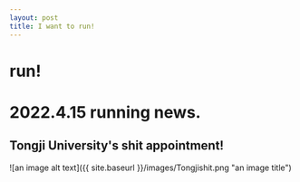```yaml
---
layout: post
title: I want to run!
---
```

# run!
# 2022.4.15 running news.
## Tongji University's shit appointment! 
![an image alt text]({{ site.baseurl }}/images/Tongjishit.png "an image title")

